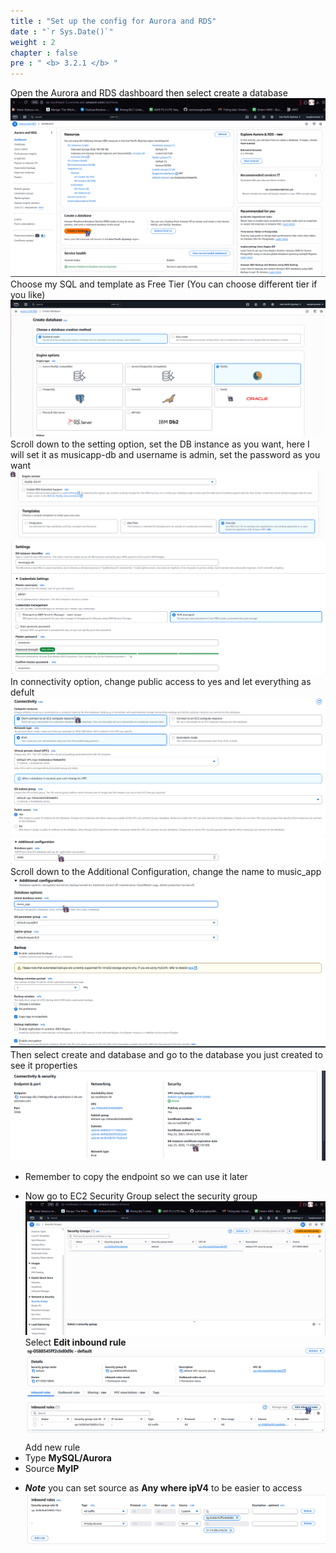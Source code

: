 ```yaml
---
title : "Set up the config for Aurora and RDS"
date : "`r Sys.Date()`"
weight : 2
chapter : false
pre : " <b> 3.2.1 </b> "
---
```


Open the Aurora and RDS dashboard then select create a database
![a](/images/3.backenddeployment/3.2.aurorardsdeploy/3.2.1.setuprds/01.png)
Choose my SQL and template as Free Tier (You can choose different tier if you like)
![a](/images/3.backenddeployment/3.2.aurorardsdeploy/3.2.1.setuprds/02.png)
Scroll down to the setting option, set the DB instance as you want, here I will set it as musicapp-db and username is admin, set the password as you want
![a](/images/3.backenddeployment/3.2.aurorardsdeploy/3.2.1.setuprds/03.png)
![a](/images/3.backenddeployment/3.2.aurorardsdeploy/3.2.1.setuprds/04.png)
In connectivity option, change public access to yes and let everything as defult
![a](/images/3.backenddeployment/3.2.aurorardsdeploy/3.2.1.setuprds/05.png)
![a](/images/3.backenddeployment/3.2.aurorardsdeploy/3.2.1.setuprds/06.png)\
Scroll down to the Additional Configuration, change the name to music_app
![a](/images/3.backenddeployment/3.2.aurorardsdeploy/3.2.1.setuprds/07.png)
Then select create and database and go to the database you just created to see it properties
![a](/images/3.backenddeployment/3.2.aurorardsdeploy/3.2.1.setuprds/09.png)
* Remember to copy the endpoint so we can use it later
- Now go to EC2 Security Group select the security group
![a](/images/3.backenddeployment/3.2.aurorardsdeploy/3.2.1.setuprds/10.png)
Select **Edit inbound rule**
![a](/images/3.backenddeployment/3.2.aurorardsdeploy/3.2.1.setuprds/11.png)
Add new rule
- Type **MySQL/Aurora**
- Source **MyIP**
* ***Note*** you can set source as **Any where ipV4** to be easier to access
![a](/images/3.backenddeployment/3.2.aurorardsdeploy/3.2.1.setuprds/12.png)